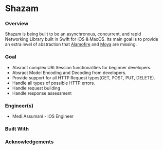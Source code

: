 # Shazam

### Overview
Shazam is being built to be an asynchronous, concurrent, and rapid Networking Library built in Swift for iOS & MacOS. Its main goal is to provide an extra level of abstraction that <a href="https://github.com/Alamofire/Alamofire">Alamofire</a> and <a href="https://github.com/Moya/Moya">Moya</a> are missing.
### Goal

* Absract complex URLSession functionalities for beginner developers.
* Absract Model Encoding and Decoding from developers.
* Provide support for all HTTP Request types(GET, POST, PUT, DELETE).
* Handle all types of possible HTTP errors.
* Handle request building
* Handle response assessment

### Engineer(s)

* Medi Assumani - iOS Engineer


### Built With


### Acknowledgements


